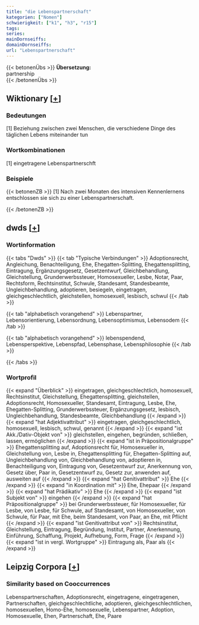 ```yaml
---
title: "die Lebenspartnerschaft"
kategorien: ["Nomen"]
schwierigkeit: ["k1", "h3", "r15"]
tags:
series:
mainDornseiffs:
domainDornseiffs:
url: "Lebenspartnerschaft"
---
```


{{< betonenÜbs >}}
**Übersetzung:**  
partnership  
{{< /betonenÜbs >}}

## Wiktionary [[+](https://de.wiktionary.org/wiki/Lebenspartnerschaft)]

### Bedeutungen
[1] Beziehung zwischen zwei Menschen, die verschiedene Dinge des täglichen Lebens miteinander tun  

### Wortkombinationen
[1] eingetragene Lebenspartnerschft  

### Beispiele
{{< betonenZB >}}
[1] Nach zwei Monaten des intensiven Kennenlernens entschlossen sie sich zu einer Lebenspartnerschaft.  

{{< /betonenZB >}}


## dwds [[+](https://www.dwds.de/wb/Lebenspartnerschaft)]

### Wortinformation
{{< tabs "Dwds" >}}
{{< tab "Typische Verbindungen" >}}
Adoptionsrecht, Angleichung, Benachteiligung, Ehe, Ehegatten-Splitting, Ehegattensplitting, Eintragung, Ergänzungsgesetz, Gesetzentwurf, Gleichbehandlung, Gleichstellung, Grunderwerbssteuer, Homosexueller, Lesbe, Notar, Paar, Rechtsform, Rechtsinstitut, Schwule, Standesamt, Standesbeamte, Ungleichbehandlung, adoptieren, besiegeln, eingetragen, gleichgeschlechtlich, gleichstellen, homosexuell, lesbisch, schwul
{{< /tab >}}

{{< tab "alphabetisch vorangehend" >}}
Lebenspartner, Lebensorientierung, Lebensordnung, Lebensoptimismus, Lebensodem
{{< /tab >}}

{{< tab "alphabetisch vorangehend" >}}
lebenspendend, Lebensperspektive, Lebenspfad, Lebensphase, Lebensphilosophie
{{< /tab >}}

{{< /tabs >}}

### Wortprofil
{{< expand "Überblick" >}} eingetragen, gleichgeschlechtlich, homosexuell, Rechtsinstitut, Gleichstellung, Ehegattensplitting, gleichstellen, Adoptionsrecht, Homosexueller, Standesamt, Eintragung, Lesbe, Ehe, Ehegatten-Splitting, Grunderwerbssteuer, Ergänzungsgesetz, lesbisch, Ungleichbehandlung, Standesbeamte, Gleichbehandlung {{< /expand >}}
{{< expand "hat Adjektivattribut" >}} eingetragen, gleichgeschlechtlich, homosexuell, lesbisch, schwul, genannt {{< /expand >}}
{{< expand "ist Akk./Dativ-Objekt von" >}} gleichstellen, eingehen, begründen, schließen, lassen, ermöglichen {{< /expand >}}
{{< expand "ist in Präpositionalgruppe" >}} Ehegattensplitting auf, Adoptionsrecht für, Homosexueller in, Gleichstellung von, Lesbe in, Ehegattensplitting für, Ehegatten-Splitting auf, Ungleichbehandlung von, Gleichbehandlung von, adoptieren in, Benachteiligung von, Eintragung von, Gesetzentwurf zur, Anerkennung von, Gesetz über, Paar in, Gesetzentwurf zu, Gesetz zur, anwenden auf, ausweiten auf {{< /expand >}}
{{< expand "hat Genitivattribut" >}} Ehe {{< /expand >}}
{{< expand "in Koordination mit" >}} Ehe, Ehepaar {{< /expand >}}
{{< expand "hat Prädikativ" >}} Ehe {{< /expand >}}
{{< expand "ist Subjekt von" >}} eingehen {{< /expand >}}
{{< expand "hat Präpositionalgruppe" >}} bei Grunderwerbssteuer, für Homosexueller, für Lesbe, von Lesbe, für Schwule, auf Standesamt, von Homosexueller, von Schwule, für Paar, mit Ehe, beim Standesamt, von Paar, an Ehe, mit Pflicht {{< /expand >}}
{{< expand "ist Genitivattribut von" >}} Rechtsinstitut, Gleichstellung, Eintragung, Begründung, Institut, Partner, Anerkennung, Einführung, Schaffung, Projekt, Aufhebung, Form, Frage {{< /expand >}}
{{< expand "ist in vergl. Wortgruppe" >}} Eintragung als, Paar als {{< /expand >}}

## Leipzig Corpora [[+](https://corpora.uni-leipzig.de/en/res?word=Lebenspartnerschaft&corpusId=deu_newscrawl-public_2018)]


### Similarity based on Cooccurrences
Lebenspartnerschaften, Adoptionsrecht, eingetragene, eingetragenen, Partnerschaften, gleichgeschlechtliche, adoptieren, gleichgeschlechtlichen, homosexuellen, Homo-Ehe, homosexuelle, Lebenspartner, Adoption, Homosexuelle, Ehen, Partnerschaft, Ehe, Paare

